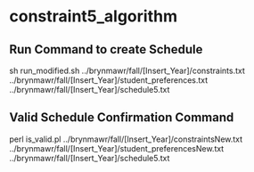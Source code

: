 # constraint5_algorithm

## Run Command to create Schedule
sh run_modified.sh ../brynmawr/fall/[Insert_Year]/constraints.txt ../brynmawr/fall/[Insert_Year]/student_preferences.txt ../brynmawr/fall/[Insert_Year]/schedule5.txt

## Valid Schedule Confirmation Command
perl is_valid.pl ../brynmawr/fall/[Insert_Year]/constraintsNew.txt ../brynmawr/fall/[Insert_Year]/student_preferencesNew.txt ../brynmawr/fall/[Insert_Year]/schedule5.txt


